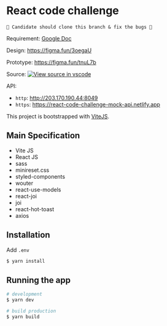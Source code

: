 # React code challenge

```
🚨 Candidate should clone this branch & fix the bugs 🚨
```

Requirement: [Google Doc](https://docs.google.com/document/d/1es-r0BgwlZ0QaAPbnIOsQhs8DXDj4NuNgNyfiwR-9uY/edit#)

Design: https://figma.fun/3oegaU

Prototype: https://figma.fun/tnuL7b

Source: [![View source in vscode](https://img.shields.io/badge/Open%20in-vscode-blue)](https://github.dev/opn-ooo/react-code-challenge/tree/fix-the-bugs)

API:
- `http`: http://203.170.190.44:8049
- `https`: https://react-code-challenge-mock-api.netlify.app

This project is bootstrapped with [ViteJS](https://vitejs.dev).

## Main Specification

-   Vite JS
-   React JS
-   sass
-   minireset.css
-   styled-components
-   wouter
-   react-use-models
-   react-joi
-   joi
-   react-hot-toast
-   axios

## Installation

Add `.env`

```bash
$ yarn install
```

## Running the app

```bash
# development
$ yarn dev

# build production
$ yarn build
```
